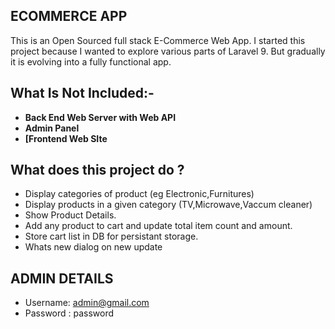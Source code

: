 
## ECOMMERCE APP

This is an Open Sourced full stack E-Commerce Web App. I started this project because I wanted to explore various parts of Laravel 9. But gradually it is evolving into a fully functional app.


## What Is Not Included:-
- **Back End Web Server with Web API**
- **Admin Panel**
- **[Frontend Web SIte**



## What does this project do ?


- Display categories of product (eg Electronic,Furnitures)
- Display products in a given category (TV,Microwave,Vaccum cleaner)
- Show Product Details.
- Add any product to cart and update total item count and amount.
- Store cart list in DB for persistant storage.
- Whats new dialog on new update

## ADMIN DETAILS
- Username: admin@gmail.com
- Password : password
